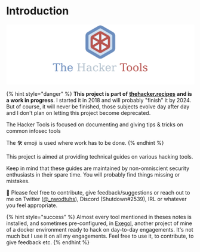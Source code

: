 # Introduction

![](.gitbook/assets/thr_preview.png)

{% hint style="danger" %}
**This project is part of** [**thehacker.recipes**](https://www.thehacker.recipes/) **and is a work in progress**. I started it in 2018 and will probably "finish" it by 2024. But of course, it will never be finished, those subjects evolve day after day and I don't plan on letting this project become deprecated. 

The Hacker Tools is focused on documenting and giving tips & tricks on common infosec tools

The 🛠️ emoji is used where work has to be done.
{% endhint %}

This project is aimed at providing technical guides on various hacking tools.

Keep in mind that these guides are maintained by non-omniscient security enthusiasts in their spare time. You will probably find things missing or mistakes.

📣 Please feel free to contribute, give feedback/suggestions or reach out to me on Twitter \([@\_nwodtuhs](https://twitter.com/_nwodtuhs)\), Discord \(Shutdown\#2539\), IRL or whatever you feel appropriate.

{% hint style="success" %}
Almost every tool mentioned in theses notes is installed, and sometimes pre-configured, in [Exegol](https://github.com/ShutdownRepo/Exegol), another project of mine of a docker environment ready to hack on day-to-day engagements. It's not much but I use it on all my engagements. Feel free to use it, to contribute, to give feedback etc.
{% endhint %}

